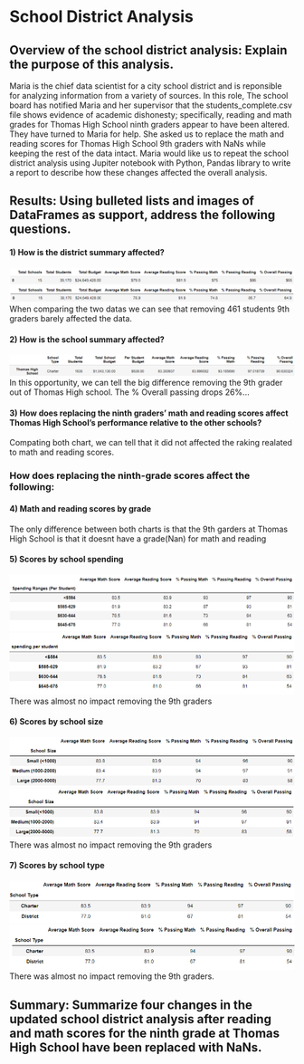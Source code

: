 # School District Analysis

## Overview of the school district analysis: Explain the purpose of this analysis. 
Maria is the chief data scientist for a city school district and is reponsible for analyzing information from a variety of sources. In this role, The school board has notified Maria and her supervisor that the students_complete.csv file shows evidence of academic dishonesty; specifically, reading and math grades for Thomas High School ninth graders appear to have been altered. They have turned to Maria for help. She asked us to replace the math and reading scores for Thomas High School 9th graders with NaNs while keeping the rest of the data intact. Maria would like us to repeat the school district analysis using Jupiter notebook with Python, Pandas library to write a report to describe how these changes affected the overall analysis. 
## Results: Using bulleted lists and images of DataFrames as support, address the following questions.

#### 1) How is the district summary affected?
![district_summary_original](district_summary_original.png)
![district_summary_nan](district_summary_nan.png)
When comparing the two datas we can see that removing 461 students 9th graders barely affected the data.
#### 2) How is the school summary affected?
![school_summary_nan](school_summary_nan.png)
In this opportunity, we can tell the big difference removing the 9th grader out of Thomas High school. The % Overall passing drops 26%...
#### 3) How does replacing the ninth graders’ math and reading scores affect Thomas High School’s performance relative to the other schools?

Compating both chart, we can tell that it did not affected the raking realated to math and reading scores.
### How does replacing the ninth-grade scores affect the following:
#### 4) Math and reading scores by grade

The only difference between both charts is that the 9th garders at Thomas High School is that it doesnt have a grade(Nan) for math and reading
#### 5) Scores by school spending
![school_spending_original](school_spending_original.png)
![school_spending_nan](school_spending_nan.png)
There was almost no impact removing the 9th graders
#### 6) Scores by school size
![school_size_original](school_size_original.png)
![school_size_nann](school_size_nann.png)
There was almost no impact removing the 9th graders
#### 7) Scores by school type

![school_type_original](school_type_original.png)
![school_type_nan](school_type_nan.png)
There was almost no impact removing the 9th graders.
## Summary: Summarize four changes in the updated school district analysis after reading and math scores for the ninth grade at Thomas High School have been replaced with NaNs.
